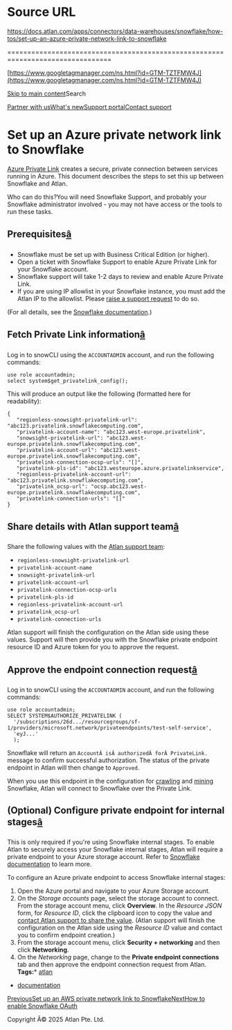 # Source URL
https://docs.atlan.com/apps/connectors/data-warehouses/snowflake/how-tos/set-up-an-azure-private-network-link-to-snowflake

================================================================================

<!--
canonical: https://docs.atlan.com/apps/connectors/data-warehouses/snowflake/how-tos/set-up-an-azure-private-network-link-to-snowflake
link-alternate: https://docs.atlan.com/apps/connectors/data-warehouses/snowflake/how-tos/set-up-an-azure-private-network-link-to-snowflake
meta-description: Atlan support will finish the configuration on the Atlan side using these values. Support will then provide you with the Snowflake private endpoint resource ID and Azure token for you to approve the request.
meta-docsearch:docusaurus_tag: docs-default-current
meta-docsearch:language: en
meta-docsearch:version: current
meta-docusaurus_locale: en
meta-docusaurus_tag: docs-default-current
meta-docusaurus_version: current
meta-generator: Docusaurus v3.8.1
meta-og-description: Atlan support will finish the configuration on the Atlan side using these values. Support will then provide you with the Snowflake private endpoint resource ID and Azure token for you to approve the request.
meta-og-locale: en
meta-og-title: Set up an Azure private network link to Snowflake | Atlan Documentation
meta-og-url: https://docs.atlan.com/apps/connectors/data-warehouses/snowflake/how-tos/set-up-an-azure-private-network-link-to-snowflake
meta-twitter:card: summary_large_image
meta-viewport: width=device-width,initial-scale=1
title: Set up an Azure private network link to Snowflake | Atlan Documentation
-->

[https://www.googletagmanager.com/ns.html?id=GTM-TZTFMW4J](https://www.googletagmanager.com/ns.html?id=GTM-TZTFMW4J)

[Skip to main content](#__docusaurus_skipToContent_fallback)Search

[Partner with us](https://docs.google.com/forms/d/e/1FAIpQLScuAIhCm2GS7YFstrOjawbP8J7PUmOynQo7wI2yGCcCyEcVSw/viewform)[What's new](https://shipped.atlan.com/)[Support portal](https://atlan.zendesk.com/auth/v2/login/signin?return_to=https%3A%2F%2Fatlan.zendesk.com%2Fhc%2Fen-us&theme=hc&locale=en-us&brand_id=1900000425113&auth_origin=1900000425113%2Cfalse%2Ctrue)[Contact support](/support/submit-request)

Set up an Azure private network link to Snowflake
=================================================

[Azure Private Link](https://learn.microsoft.com/en-us/azure/private-link/private-link-overview) creates a secure, private connection between services running in Azure. This document describes the steps to set this up between Snowflake and Atlan.

Who can do this?You will need Snowflake Support, and probably your Snowflake administrator involved \- you may not have access or the tools to run these tasks.

Prerequisites[â](#prerequisites "Direct link to Prerequisites")
-----------------------------------------------------------------

* Snowflake must be set up with Business Critical Edition (or higher).
* Open a ticket with Snowflake Support to enable Azure Private Link for your Snowflake account.
* Snowflake support will take 1\-2 days to review and enable Azure Private Link.
* If you are using IP allowlist in your Snowflake instance, you must add the Atlan IP to the allowlist. Please [raise a support request](/support/submit-request) to do so.

(For all details, see the [Snowflake documentation](https://docs.snowflake.com/en/user-guide/privatelink-azure).)

Fetch Private Link information[â](#fetch-private-link-information "Direct link to Fetch Private Link information")
--------------------------------------------------------------------------------------------------------------------

Log in to snowCLI using the `ACCOUNTADMIN` account, and run the following commands:

```
use role accountadmin;  
select system$get_privatelink_config();  

```
This will produce an output like the following (formatted here for readability):

```
{  
   "regionless-snowsight-privatelink-url": "abc123.privatelink.snowflakecomputing.com",  
   "privatelink-account-name": "abc123.west-europe.privatelink",  
   "snowsight-privatelink-url": "abc123.west-europe.privatelink.snowflakecomputing.com",  
   "privatelink-account-url": "abc123.west-europe.privatelink.snowflakecomputing.com",  
   "privatelink-connection-ocsp-urls": "[]",  
   "privatelink-pls-id": "abc123.westeurope.azure.privatelinkservice",  
   "regionless-privatelink-account-url": "abc123.privatelink.snowflakecomputing.com",  
   "privatelink_ocsp-url": "ocsp.abc123.west-europe.privatelink.snowflakecomputing.com",  
   "privatelink-connection-urls": "[]"  
}  

```

Share details with Atlan support team[â](#share-details-with-atlan-support-team "Direct link to Share details with Atlan support team")
-----------------------------------------------------------------------------------------------------------------------------------------

Share the following values with the [Atlan support team](/support/submit-request):

* `regionless-snowsight-privatelink-url`
* `privatelink-account-name`
* `snowsight-privatelink-url`
* `privatelink-account-url`
* `privatelink-connection-ocsp-urls`
* `privatelink-pls-id`
* `regionless-privatelink-account-url`
* `privatelink_ocsp-url`
* `privatelink-connection-urls`

Atlan support will finish the configuration on the Atlan side using these values. Support will then provide you with the Snowflake private endpoint resource ID and Azure token for you to approve the request.

Approve the endpoint connection request[â](#approve-the-endpoint-connection-request "Direct link to Approve the endpoint connection request")
-----------------------------------------------------------------------------------------------------------------------------------------------

Log in to snowCLI using the `ACCOUNTADMIN` account, and run the following commands:

```
use role accountadmin;  
SELECT SYSTEM$AUTHORIZE_PRIVATELINK (  
  '/subscriptions/26d.../resourcegroups/sf-1/providers/microsoft.network/privateendpoints/test-self-service',  
  'eyJ...'  
  );  

```
Snowflake will return an `AccountÂ isÂ authorizedÂ forÂ PrivateLink.` message to confirm successful authorization. The status of the private endpoint in Atlan will then change to `Approved`.

When you use this endpoint in the configuration for [crawling](/apps/connectors/data-warehouses/snowflake/how-tos/crawl-snowflake) and [mining](/apps/connectors/data-warehouses/snowflake/how-tos/mine-snowflake) Snowflake, Atlan will connect to Snowflake over the Private Link.

(Optional) Configure private endpoint for internal stages[â](#optional-configure-private-endpoint-for-internal-stages "Direct link to (Optional) Configure private endpoint for internal stages")
---------------------------------------------------------------------------------------------------------------------------------------------------------------------------------------------------

This is only required if you're using Snowflake internal stages. To enable Atlan to securely access your Snowflake internal stages, Atlan will require a private endpoint to your Azure storage account. Refer to [Snowflake documentation](https://docs.snowflake.com/en/user-guide/private-internal-stages-azure) to learn more.

To configure an Azure private endpoint to access Snowflake internal stages:

1. Open the Azure portal and navigate to your Azure Storage account.
2. On the *Storage accounts* page, select the storage account to connect. From the storage account menu, click **Overview**. In the *Resource JSON* form, for *Resource ID*, click the clipboard icon to copy the value and [contact Atlan support to share the value](/support/submit-request). (Atlan support will finish the configuration on the Atlan side using the *Resource ID* value and contact you to confirm endpoint creation.)
3. From the storage account menu, click **Security \+ networking** and then click **Networking**.
4. On the *Networking* page, change to the **Private endpoint connections** tab and then approve the endpoint connection request from Atlan.
**Tags:*** [atlan](/tags/atlan)
* [documentation](/tags/documentation)

[PreviousSet up an AWS private network link to Snowflake](/apps/connectors/data-warehouses/snowflake/how-tos/set-up-an-aws-private-network-link-to-snowflake)[NextHow to enable Snowflake OAuth](/apps/connectors/data-warehouses/snowflake/how-tos/enable-snowflake-oauth)

Copyright Â© 2025 Atlan Pte. Ltd.


